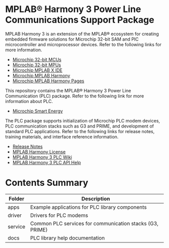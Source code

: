 # MPLAB® Harmony 3 Power Line Communications Support Package

MPLAB Harmony 3 is an extension of the MPLAB® ecosystem for creating
embedded firmware solutions for Microchip 32-bit SAM and PIC microcontroller
and microprocessor devices.  Refer to the following links for more information.
 - [Microchip 32-bit MCUs](https://www.microchip.com/design-centers/32-bit)
 - [Microchip 32-bit MPUs](https://www.microchip.com/design-centers/32-bit-mpus)
 - [Microchip MPLAB X IDE]( https://www.microchip.com/mplab/mplab-x-ide )
 - [Microchip MPLAB Harmony]( https://www.microchip.com/mplab/mplab-harmony )
 - [Microchip MPLAB Harmony Pages]( https://microchip-mplab-harmony.github.io/ )

This repository contains the MPLAB® Harmony 3 Power Line Communication (PLC) package. 
Refer to the following link for more information about PLC.
 - [Microchip Smart Energy]( https://www.microchip.com/design-centers/smart-energy-products/power-line-communications )
 
The PLC package supports initialization of Microchip PLC modem devices, PLC communication 
stacks such as G3 and PRIME, and development of standard PLC applications. 
Refer to the following links for release notes, training materials, and interface 
reference information.
 - [Release Notes](./release_notes.md)
 - [MPLAB Harmony License](mplab_harmony_license.md)
 - [MPLAB Harmony 3 PLC Wiki]( https://github.com/Microchip-MPLAB-Harmony/plc/wiki )
 - [MPLAB Harmony 3 PLC API Help]( https://microchip-mplab-harmony.github.io/plc )

# Contents Summary

| Folder     | Description                                                           |
|------------|-----------------------------------------------------------------------|
| apps       | Example applications for PLC library components                       |
| driver     | Drivers for PLC modems                                                |
| service    | Common PLC services for communication stacks (G3, PRIME)              |
| docs       | PLC library help documentation                                        |


